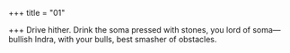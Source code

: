 +++
title = "01"

+++
Drive hither. Drink the soma pressed with stones, you lord of soma— bullish Indra, with your bulls, best smasher of obstacles.  